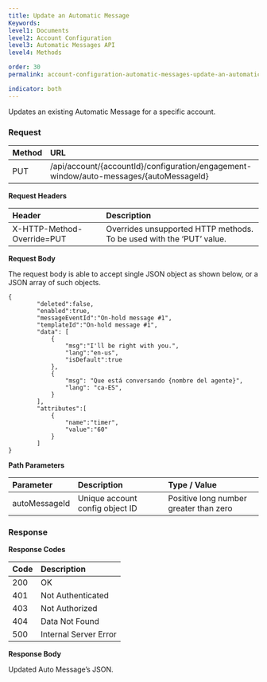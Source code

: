 ```yaml
---
title: Update an Automatic Message
Keywords:
level1: Documents
level2: Account Configuration
level3: Automatic Messages API
level4: Methods

order: 30
permalink: account-configuration-automatic-messages-update-an-automatic-message.html

indicator: both
---
```


Updates an existing Automatic Message for a specific account.

### Request

| Method | URL |
| :-------- | :----- |
| PUT | /api/account/{accountId}/configuration/engagement-window/auto-messages/{autoMessageId} |

**Request Headers**

| Header | Description |
| :------- | :-------------- |
| X-HTTP-Method-Override=PUT | Overrides unsupported HTTP methods. To be used with the ‘PUT’ value. |

**Request Body**

The request body is able to accept single JSON object as shown below, or a JSON array of such objects.

    {
            "deleted":false,
            "enabled":true,
            "messageEventId":"On-hold message #1",
            "templateId":"On-hold message #1", 
            "data": [
                {
                    "msg":"I'll be right with you.",
                    "lang":"en-us",
                    "isDefault":true
                },
                {
                    "msg": "Que está conversando {nombre del agente}",
                    "lang": "ca-ES",
                }
            ],
            "attributes":[
                {
                    "name":"timer",
                    "value":"60"
                }
            ]
    }

**Path Parameters**

| Parameter | Description | Type / Value |
| :----------- | :------------ | :--------------- |
| autoMessageId | Unique account config object ID  | Positive long number greater than zero |

### Response

**Response Codes**

| Code | Description |
| :----- | :------------- |
| 200 | OK |
| 401 | Not Authenticated |
| 403 | Not Authorized |
| 404 | Data Not Found |
| 500 | Internal Server Error |

**Response Body**

Updated Auto Message’s JSON.
